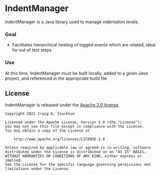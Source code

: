 # IndentManager

IndentManager is a Java library used to manage indentation levels.

### Goal
 * Facilitates hierarchical nesting of logged events which are related, ideal for out of test steps

### Use
At this time, IndentManager must be built locally, added to a given Java project, and referenced in the appropriate build file

## License

IndentManager is released under the [Apache 2.0 license](LICENSE).

```
Copyright 2021 Craig A. Stockton

Licensed under the Apache License, Version 2.0 (the "License");
you may not use this file except in compliance with the License.
You may obtain a copy of the License at

    http://www.apache.org/licenses/LICENSE-2.0

Unless required by applicable law or agreed to in writing, software
distributed under the License is distributed on an "AS IS" BASIS,
WITHOUT WARRANTIES OR CONDITIONS OF ANY KIND, either express or implied.
See the License for the specific language governing permissions and
limitations under the License.
```
